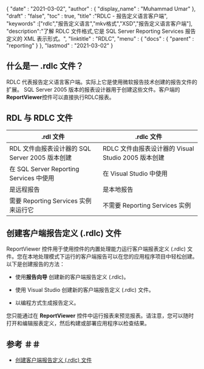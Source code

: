{
  "date" : "2021-03-02",
  "author" : {
    "display_name" : "Muhammad Umar"
},
  "draft" : "false",
  "toc" : true,
  "title" :"RDLC - 报告定义语言客户端",
  "keywords" :["rdlc","报告定义语言","mkv格式","XSD","报告定义语言客户端"],
  "description":"了解 RDLC 文件格式,它是 SQL Server Reporting Services 报告定义的 XML 表示形式。",
  "linktitle" : "RDLC",
  "menu" : {
    "docs" : {
      "parent" : "reporting"
}
},
  "lastmod" : "2021-03-02"
}

## 什么是一 .rdlc 文件？ ##

RDLC 代表报告定义语言客户端。实际上它是使用微软报告技术创建的报告文件的扩展。 SQL Server 2005 版本的报表设计器用于创建这些文件。客户端的**ReportViewer**控件可以直接执行RDLC报表。

## RDL 与 RDLC 文件
|.rdl 文件 |.rdlc 文件|
---|---|
|RDL 文件由报表设计器的 SQL Server 2005 版本创建|RDLC 文件由报表设计器的 Visual Studio 2005 版本创建|
|在 SQL Server Reporting Services 中使用|在 Visual Studio 中使用|
|是远程报告|是本地报告|
|需要 Reporting Services 实例来运行它|不需要 Reporting Services 实例|

## 创建客户端报告定义 (.rdlc) 文件
ReportViewer 控件用于使用控件的内置处理能力运行客户端报表定义 (.rdlc) 文件。您在本地处理模式下运行的客户端报告可以在您的应用程序项目中轻松创建。以下是创建报告的方法：

- 使用**报告向导** 创建新的客户端报告定义 (.rdlc)。

- 使用 Visual Studio 创建新的客户端报告定义 (.rdlc) 文件。

- 以编程方式生成报告定义。


您只能通过在 **ReportViewer** 控件中运行报表来预览报表。请注意，您可以随时打开和编辑报表定义，然后构建或部署应用程序以检查结果。

## 参考 ＃＃

- [创建客户端报告定义 (.rdlc) 文件](https://learn.microsoft.com/en-us/previous-versions/visualstudio/visual-studio-2010/ms252067(v=vs.100))

